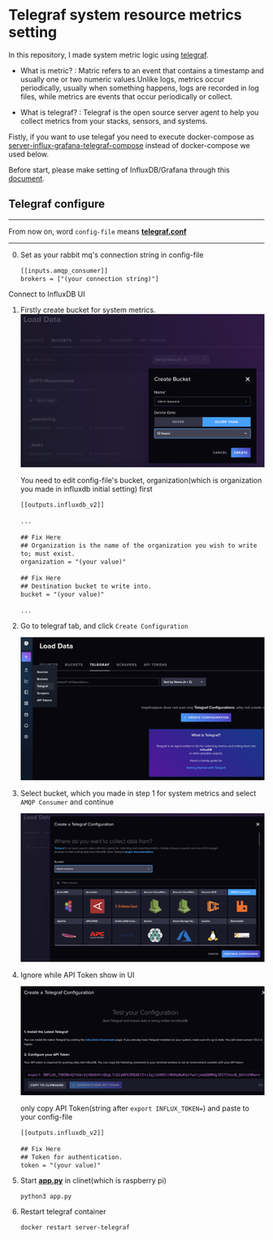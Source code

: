 # Telegraf system resource metrics setting

In this repository, I made system metric logic using [telegraf](https://github.com/influxdata/telegraf).

- What is metric? : Matric refers to an event that contains a timestamp and usually one or two numeric values.Unlike logs, metrics occur periodically, usually when something happens, logs are recorded in log files, while metrics are events that occur periodically or collect.

- What is telegraf? : Telegraf is the open source server agent to help you collect metrics from your stacks, sensors, and systems.

Fistly, if you want to use telegaf you need to execute docker-compose as [server-influx-grafana-telegraf-compose](./server-influx-grafana-telegraf-compose/docker-compose.yaml) instead of docker-compose we used below.

Before start, please make setting of InfluxDB/Grafana through this [document](influx-grafana-setting.md).

## Telegraf configure

---

From now on, word `config-file` means **[telegraf.conf](../server-influx-grafana-telegraf-compose/telegraf/telegraf.conf)**

---

0. Set as your rabbit mq's connection string in config-file
   ```
   [[inputs.amqp_consumer]]
   brokers = ["(your connection string)"]
   ```

Connect to InfluxDB UI

1. Firstly create bucket for system metrics.
   ![img](../img/telegraf-bucket.png)

   You need to edit config-file's bucket, organization(which is organization you made in influxdb initial setting) first

   ```
   [[outputs.influxdb_v2]]

   ...

   ## Fix Here
   ## Organization is the name of the organization you wish to write to; must exist.
   organization = "(your value)"

   ## Fix Here
   ## Destination bucket to write into.
   bucket = "(your value)"

   ...
   ```

2. Go to telegraf tab, and click `Create Configuration`

   ![img](../img/telegraf-create.png)

3. Select bucket, which you made in step 1 for system metrics and select `AMQP Consumer` and continue

   ![img](../img/telegraf-select.png)

4. Ignore while API Token show in UI

   ![img](../img/telegraf-token.png)

   only copy API Token(string after `export INFLUX_TOKEN=`) and paste to your config-file

   ```
   [[outputs.influxdb_v2]]

   ## Fix Here
   ## Token for authentication.
   token = "(your value)"
   ```

5. Start **[app.py](../client-resource-publisher/)** in clinet(which is raspberry pi)

   ```
   python3 app.py
   ```

6. Restart telegraf container
   ```
   docker restart server-telegraf
   ```
